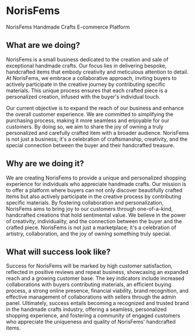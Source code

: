 # NorisFems
NorisFems Handmade Crafts E-commerce Platform

## What are we doing?
NorisFems is a small business dedicated to the creation and sale of exceptional handmade crafts. Our focus lies in delivering bespoke, handcrafted items that embody creativity and meticulous attention to detail. At NorisFems, we embrace a collaborative approach, inviting buyers to actively participate in the creative journey by contributing specific materials. This unique process ensures that each crafted piece is a personalized creation, infused with the buyer's individual touch.

Our current objective is to expand the reach of our business and enhance the overall customer experience. We are committed to simplifying the purchasing process, making it more seamless and enjoyable for our customers. By doing so, we aim to share the joy of owning a truly personalized and carefully crafted item with a broader audience. NorisFems is not just a business; it's a celebration of craftsmanship, creativity, and the special connection between the buyer and their handcrafted treasure.

## Why are we doing it?
We are creating NorisFems to provide a unique and personalized shopping experience for individuals who appreciate handmade crafts. Our mission is to offer a platform where buyers can not only discover beautifully crafted items but also actively participate in the creative process by contributing specific materials. By fostering collaboration and personalization, NorisFems aims to bring joy to our customers through one-of-a-kind, handcrafted creations that hold sentimental value. We believe in the power of creativity, individuality, and the connection between the buyer and the crafted piece. NorisFems is not just a marketplace; it's a celebration of artistry, collaboration, and the joy of owning something truly special.

## What will success look like?
Success for NorisFems will be marked by high customer satisfaction, reflected in positive reviews and repeat business, showcasing an expanded reach and a growing customer base. The key indicators include increased collaborations with buyers contributing materials, an efficient buying process, a strong online presence, financial viability, brand recognition, and effective management of collaborations with sellers through the admin panel. Ultimately, success entails becoming a recognized and trusted brand in the handmade crafts industry, offering a seamless, personalized shopping experience, and fostering a community of engaged customers who appreciate the uniqueness and quality of NorisFems' handcrafted items.
